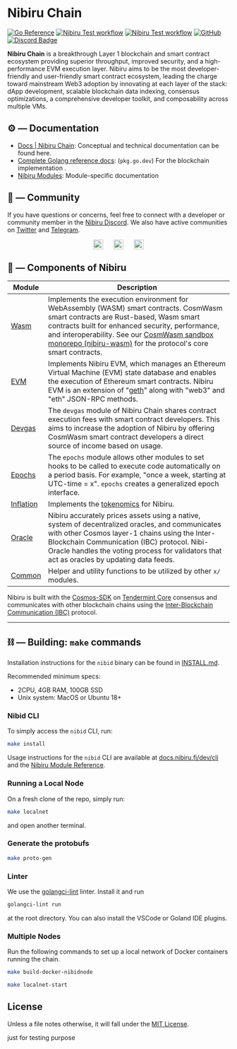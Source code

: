 # Nibiru Chain

[![Go Reference](https://pkg.go.dev/badge/github.com/NibiruChain/nibiru.svg)](https://pkg.go.dev/github.com/NibiruChain/nibiru)
[![Nibiru Test workflow][badge-go-linter]][workflow-go-linter]
[![Nibiru Test workflow][badge-go-releaser]][workflow-go-releaser]
[![GitHub][license-badge]](https://github.com/NibiruChain/nibiru/blob/main/LICENSE.md)
[![Discord Badge](https://dcbadge.vercel.app/api/server/nibirufi?style=flat)](https://discord.gg/nibirufi)

**Nibiru Chain** is a breakthrough Layer 1 blockchain and smart contract ecosystem providing superior throughput, improved security, and a high-performance EVM execution layer. Nibiru aims to be the most developer-friendly and user-friendly smart contract ecosystem, leading the charge toward mainstream Web3 adoption by innovating at each layer of the stack: dApp development, scalable blockchain data indexing, consensus optimizations, a comprehensive developer toolkit, and composability across multiple VMs.

## ⚙️ — Documentation

- [Docs | Nibiru Chain](https://nibiru.fi/docs/): Conceptual and technical documentation can be found here.
- [Complete Golang reference docs](https://pkg.go.dev/github.com/NibiruChain/nibiru): (`pkg.go.dev`) For the blockchain implementation .
- [Nibiru Modules](https://nibiru.fi/docs/dev/x/): Module-specific documentation

## 💬 — Community

If you have questions or concerns, feel free to connect with a developer or community member in the [Nibiru Discord][social-discord]. We also have active communities on [Twitter][social-twitter] and [Telegram][social-telegram].

<p style="display: flex; gap: 24px; justify-content: center; text-align:center">
<a href="https://discord.gg/nibiruchain"><img src="https://img.shields.io/badge/Discord-7289DA?&logo=discord&logoColor=white" alt="Discord" height="22"/></a>
<a href="https://twitter.com/NibiruChain"><img src="https://img.shields.io/badge/Twitter-1DA1F2?&logo=twitter&logoColor=white" alt="Tweet" height="22"/></a>
<a href="https://t.me/nibiruchain"><img src="https://img.shields.io/badge/Telegram-2CA5E0?&logo=telegram&logoColor=white" alt="Telegram" height="22"/></a>
</p>

## 🧱 — Components of Nibiru

| Module                        | Description                                                                                                                                                                                                                              |
| ----------------------------- | ---------------------------------------------------------------------------------------------------------------------------------------------------------------------------------------------------------------------------------------- |
| [Wasm][code-x-wasm]           | Implements the execution environment for WebAssembly (WASM) smart contracts. CosmWasm smart contracts are Rust-based, Wasm smart contracts built for enhanced security, performance, and interoperability. See our [CosmWasm sandbox monorepo (nibiru-wasm)](https://github.com/NibiruChain/nibiru-wasm/tree/main) for the protocol's core smart contracts. |
| [EVM][code-x-evm] | Implements Nibiru EVM, which manages an Ethereum Virtual Machine (EVM) state database and enables the execution of Ethereum smart contracts. Nibiru EVM is an extension of "[geth](https://github.com/ethereum/go-ethereum)" along with "web3" and "eth" JSON-RPC methods. |
| [Devgas][code-x-devgas]       | The `devgas` module of Nibiru Chain shares contract execution fees with smart contract developers. This aims to increase the adoption of Nibiru by offering CosmWasm smart contract developers a direct source of income based on usage. |
| [Epochs][code-x-epochs]       | The `epochs` module allows other modules to set hooks to be called to execute code automatically on a period basis. For example, "once a week, starting at UTC-time = x". `epochs` creates a generalized epoch interface.                |
| [Inflation][code-x-inflation] | Implements the [tokenomics](https://nibiru.fi/docs/learn/tokenomics.html) for Nibiru.                                                                                                                                                    |
| [Oracle][code-x-oracle]       | Nibiru accurately prices assets using a native, system of decentralized oracles, and communicates with other Cosmos layer-1 chains using the Inter-Blockchain Communication (IBC) protocol. Nibi-Oracle handles the voting process for validators that act as oracles by updating data feeds.  |
| [Common][code-x-common]       | Helper and utility functions to be utilized by other `x/` modules.                                                                                                                                                                 |

[code-x-common]: https://github.com/NibiruChain/nibiru/tree/main/x/common
[code-x-devgas]: https://nibiru.fi/docs/dev/x/nibiru-chain/devgas.html
[code-x-epochs]: https://github.com/NibiruChain/nibiru/tree/main/x/epochs
[code-x-inflation]: https://github.com/NibiruChain/nibiru/tree/main/x/inflation
[code-x-oracle]: https://github.com/NibiruChain/nibiru/tree/main/x/oracle
[code-x-wasm]: https://nibiru.fi/docs/wasm/
[code-x-evm]: https://github.com/NibiruChain/nibiru/tree/main/x/evm

Nibiru is built with the [Cosmos-SDK][cosmos-sdk-repo] on [Tendermint Core](https://tendermint.com/core/) consensus and communicates with other blockchain chains using the [Inter-Blockchain Communication (IBC)](https://github.com/cosmos/ibc) protocol.

---

## ⛓️ — Building: `make` commands

Installation instructions for the `nibid` binary can be found in [INSTALL.md](./INSTALL.md).

Recommended minimum specs:

- 2CPU, 4GB RAM, 100GB SSD
- Unix system: MacOS or Ubuntu 18+

### Nibid CLI

To simply access the `nibid` CLI, run:

```bash
make install
```

Usage instructions for the `nibid` CLI are available at [docs.nibiru.fi/dev/cli](https://docs.nibiru.fi/dev/cli/) and the [Nibiru Module Reference](https://docs.nibiru.fi/dev/x/).

### Running a Local Node

On a fresh clone of the repo, simply run:

```bash
make localnet
```

and open another terminal.

### Generate the protobufs

```bash
make proto-gen
```

### Linter

We use the [golangci-lint](https://golangci-lint.run/) linter. Install it and run

```sh
golangci-lint run
```

at the root directory. You can also install the VSCode or Goland IDE plugins.

### Multiple Nodes

Run the following commands to set up a local network of Docker containers running the chain.

```sh
make build-docker-nibidnode

make localnet-start
```

## License

Unless a file notes otherwise, it will fall under the [MIT License](./LICENSE.md).  

[license-badge]: https://img.shields.io/badge/License-MIT-blue.svg
[cosmos-sdk-repo]: https://github.com/cosmos/cosmos-sdk
[badge-go-linter]: https://github.com/NibiruChain/nibiru/actions/workflows/golangci-lint.yml/badge.svg?query=branch%3Amain
[workflow-go-linter]: https://github.com/NibiruChain/nibiru/actions/workflows/golangci-lint.yml?query=branch%3Amain
[badge-go-releaser]: https://github.com/NibiruChain/nibiru/actions/workflows/goreleaser.yml/badge.svg?query=branch%3Amain
[workflow-go-releaser]: https://github.com/NibiruChain/nibiru/actions/workflows/goreleaser.yml?query=branch%3Amain
[social-twitter]: https://twitter.com/NibiruChain
[social-discord]: https://discord.gg/nibirufi
[social-telegram]: https://t.me/nibiruchain
[discord-badge]: https://img.shields.io/badge/Discord-7289DA?&logo=discord&logoColor=white
[twitter-badge]: https://img.shields.io/badge/Twitter-1DA1F2?&logo=twitter&logoColor=white
[telegram-badge]: https://img.shields.io/badge/Telegram-2CA5E0?&logo=telegram&logoColor=white

<!--
[![Twitter Follow](https://img.shields.io/twitter/follow/nibiru_platform.svg?label=Follow&style=social)][social-twitter]

[![version](https://img.shields.io/github/tag/nibiru-labs/nibiru.svg)](https://github.com/NibiruChain/nibiru/releases/latest)

[![Go Report Card](https://goreportcard.com/badge/github.com/NibiruChain/nibiru)](https://goreportcard.com/report/github.com/NibiruChain/nibiru)

[![API Reference](https://godoc.org/github.com/NibiruChain/nibiru?status.svg)](https://godoc.org/github.com/NibiruChain/nibiru)

[![Discord Chat](https://img.shields.io/discord/704389840614981673.svg)][social-discord]
-->

just for testing purpose